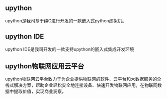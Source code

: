 <div class="features">
  <div class="feature">
    <h2>upython</h2>
    <p>upython是我司基于纯C进行开发的一款嵌入式python虚拟机。</p>
  </div>
  <div class="feature">
    <h2>upython IDE</h2>
    <p>upython IDE是我司开发的一款支持upython的嵌入式集成开发环境</p>
  </div>
  <div class="feature">
    <h2>upython物联网应用云平台</h2>
    <p> upython物联网云平台致力于为企业提供物联网的软件、云平台和大数据服务的全栈式解决方案，帮助企业轻松安全地连接设备、快速开发物联网应用，在物联网数据中提取价值，实现商业洞察。
</p>
  </div>
</div>

